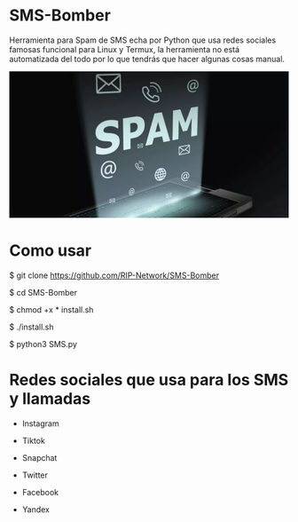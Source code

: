 # SMS-Bomber
Herramienta para Spam de SMS echa por Python que usa redes sociales famosas funcional para Linux y Termux, la herramienta no está automatizada del todo por lo que tendrás que hacer algunas cosas manual.

![Screenshot](sms.png)
# Como usar

$ git clone https://github.com/RIP-Network/SMS-Bomber

$ cd SMS-Bomber

$ chmod +x * install.sh

$ ./install.sh

$ python3 SMS.py

# Redes sociales que usa para los SMS y llamadas

* Instagram

* Tiktok

* Snapchat

* Twitter

* Facebook 

* Yandex
